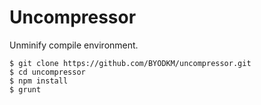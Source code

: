 # Uncompressor

Unminify compile environment.

```
$ git clone https://github.com/BYODKM/uncompressor.git
$ cd uncompressor
$ npm install
$ grunt
```
